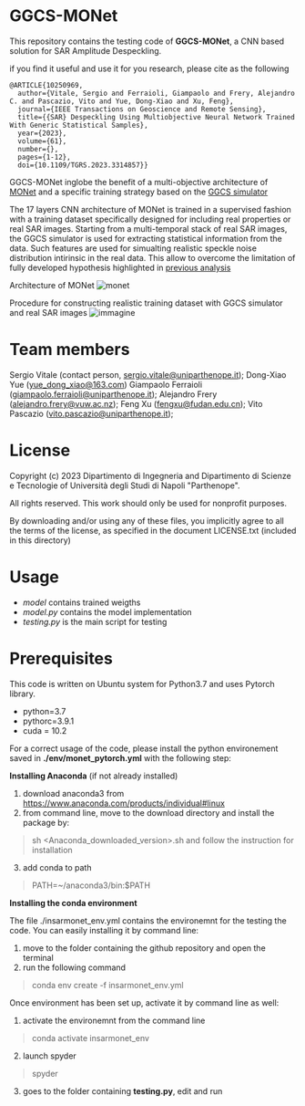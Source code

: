 # GGCS-MONet

This repository contains the testing code of **GGCS-MONet**, a CNN based solution for SAR Amplitude Despeckling.

if you find it useful and use it for you research, please cite as the following 
```
@ARTICLE{10250969,
  author={Vitale, Sergio and Ferraioli, Giampaolo and Frery, Alejandro C. and Pascazio, Vito and Yue, Dong-Xiao and Xu, Feng},
  journal={IEEE Transactions on Geoscience and Remote Sensing}, 
  title={{SAR} Despeckling Using Multiobjective Neural Network Trained With Generic Statistical Samples}, 
  year={2023},
  volume={61},
  number={},
  pages={1-12},
  doi={10.1109/TGRS.2023.3314857}}
```


GGCS-MONet inglobe the benefit of a multi-objective architecture of [MONet](https://ieeexplore.ieee.org/document/9261137) and a specific training strategy based on the [GGCS simulator](https://ieeexplore.ieee.org/stamp/stamp.jsp?arnumber=8944059)

The 17 layers CNN architecture of MONet is trained in a supervised fashion with a training dataset specifically designed for including real properties or real SAR images.
Starting from a multi-temporal stack of real SAR images, the GGCS simulator is used for extracting statistical information from the data. Such features are used for simualting realistic speckle noise distribution intirinsic in the real data. This allow to overcome the limitation of fully developed hypothesis highlighted in [previous analysis](https://github.com/impress-parthenope/Analysis-on-the-Building-of-Training-Datatset-for-Deep-Learning-SAR-Despeckling)

Architecture of MONet
  ![monet](https://github.com/impress-parthenope/GGCS-MONet/assets/85936968/fc4c026f-27f0-4a9f-8a4d-112d1f7fd064)

Procedure for constructing realistic training dataset with GGCS simulator and real SAR images
![immagine](https://github.com/impress-parthenope/GGCS-MONet/assets/85936968/87f51ed6-44f0-4923-b38f-3e7506430703)



# Team members
 Sergio Vitale    (contact person, sergio.vitale@uniparthenope.it);
 Dong-Xiao Yue (yue_dong_xiao@163.com)
 Giampaolo Ferraioli (giampaolo.ferraioli@uniparthenope.it);
 Alejandro Frery (alejandro.frery@vuw.ac.nz);
 Feng Xu (fengxu@fudan.edu.cn);
 Vito Pascazio (vito.pascazio@uniparthenope.it);
 
# License
Copyright (c) 2023 Dipartimento di Ingegneria and Dipartimento di Scienze e Tecnologie of Università degli Studi di Napoli "Parthenope".

All rights reserved. This work should only be used for nonprofit purposes.

By downloading and/or using any of these files, you implicitly agree to all the
terms of the license, as specified in the document LICENSE.txt
(included in this directory)

# Usage 
* *model* contains trained weigths
* *model.py* contains the model implementation
* *testing.py* is the main script for testing

# Prerequisites
This code is written on Ubuntu system for Python3.7 and uses Pytorch library.
- python=3.7
- pythorc=3.9.1
- cuda = 10.2
  
For a correct usage of the code, please install the python environement saved in **./env/monet_pytorch.yml** with the following step:

**Installing Anaconda** (if not already installed)

1. download anaconda3 from https://www.anaconda.com/products/individual#linux
2. from command line, move to the download directory and install the package by:
> sh <Anaconda_downloaded_version>.sh 
and follow the instruction for installation
3. add conda to path
> PATH=~/anaconda3/bin:$PATH

**Installing the conda environment**

The file ./insarmonet_env.yml contains the environemnt for the testing the code. You can easily installing it by command line:

1. move to the folder containing the github repository and open the terminal
2. run the following command
 > conda env create -f insarmonet_env.yml


Once environment has been set up, activate it by command line as well:

1. activate the environemnt from the command line

> conda activate insarmonet_env

2. launch spyder

> spyder

3. goes to the folder containing **testing.py**, edit and run



